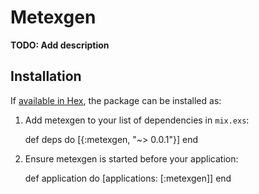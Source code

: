 # Metexgen

**TODO: Add description**

## Installation

If [available in Hex](https://hex.pm/docs/publish), the package can be installed as:

  1. Add metexgen to your list of dependencies in `mix.exs`:

        def deps do
          [{:metexgen, "~> 0.0.1"}]
        end

  2. Ensure metexgen is started before your application:

        def application do
          [applications: [:metexgen]]
        end

